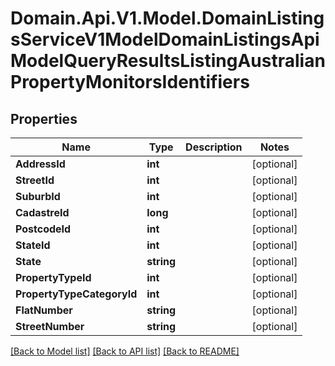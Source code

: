 # Domain.Api.V1.Model.DomainListingsServiceV1ModelDomainListingsApiModelQueryResultsListingAustralianPropertyMonitorsIdentifiers
## Properties

Name | Type | Description | Notes
------------ | ------------- | ------------- | -------------
**AddressId** | **int** |  | [optional] 
**StreetId** | **int** |  | [optional] 
**SuburbId** | **int** |  | [optional] 
**CadastreId** | **long** |  | [optional] 
**PostcodeId** | **int** |  | [optional] 
**StateId** | **int** |  | [optional] 
**State** | **string** |  | [optional] 
**PropertyTypeId** | **int** |  | [optional] 
**PropertyTypeCategoryId** | **int** |  | [optional] 
**FlatNumber** | **string** |  | [optional] 
**StreetNumber** | **string** |  | [optional] 

[[Back to Model list]](../README.md#documentation-for-models) [[Back to API list]](../README.md#documentation-for-api-endpoints) [[Back to README]](../README.md)

